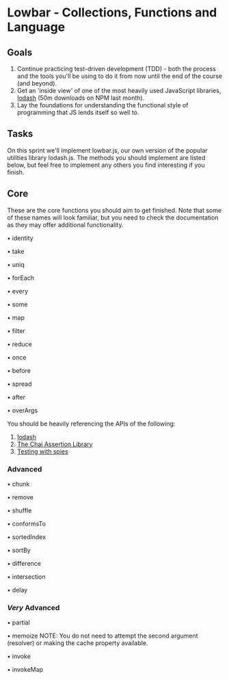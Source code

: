 # Lowbar - Collections, Functions and Language

## Goals

1. Continue practicing test-driven development (TDD) - both the process and the tools you'll be using to do it from now until the end of the course (and beyond).
2. Get an 'inside view' of one of the most heavily used JavaScript libraries, [lodash](https://lodash.com/) (50m downloads on NPM last month).
3. Lay the foundations for understanding the functional style of programming that JS lends itself so well to.

## Tasks

On this sprint we'll implement lowbar.js, our own version of the popular utilities library lodash.js. The methods you should implement are listed below, but feel free to implement any others you find interesting if you finish.

## Core

These are the core functions you should aim to get finished. Note that some of these names will look familiar, but you need to check the documentation as they may offer additional functionality.


• identity

• take

• uniq

• forEach

• every

• some

• map

• filter

• reduce

• once

• before

• spread

• after

• overArgs



You should be heavily referencing the APIs of the following:

1. [lodash](https://lodash.com/docs/4.17.4/)
2. [The Chai Assertion Library](http://chaijs.com/)
3. [Testing with spies](http://sinonjs.org/)


### Advanced


• chunk

• remove

• shuffle

• conformsTo

• sortedIndex

• sortBy

• difference

• intersection

• delay


### *Very* Advanced

• partial

• memoize 
    NOTE: You do not need to attempt the second argument (resolver) or making the cache property available.

• invoke

• invokeMap
